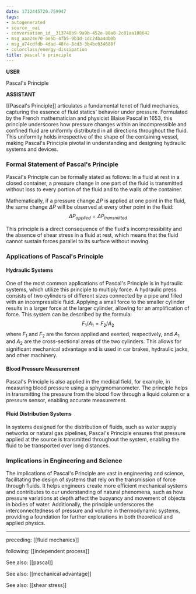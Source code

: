 ```yaml
---
date: 1712445720.759947
tags:
- autogenerated
- source__oai
- conversation_id__313748b9-9a9b-452e-80a8-2c81aa108642
- msg_aaa24e70-ae5b-4fb5-9b3d-1dc24ba4db0b
- msg_a74cdfdb-4dad-48fe-8cd3-3b4bc034688f
- colorclass/energy-dissipation
title: pascal's principle
---
```


**USER**

Pascal's Principle


**ASSISTANT**

[[Pascal's Principle]] articulates a fundamental tenet of fluid mechanics, capturing the essence of fluid statics' behavior under pressure. Formulated by the French mathematician and physicist Blaise Pascal in 1653, this principle underscores how pressure changes within an incompressible and confined fluid are uniformly distributed in all directions throughout the fluid. This uniformity holds irrespective of the shape of the containing vessel, making Pascal's Principle pivotal in understanding and designing hydraulic systems and devices.

### Formal Statement of Pascal's Principle
Pascal's Principle can be formally stated as follows: In a fluid at rest in a closed container, a pressure change in one part of the fluid is transmitted without loss to every portion of the fluid and to the walls of the container.

Mathematically, if a pressure change $\Delta P$ is applied at one point in the fluid, the same change $\Delta P$ will be observed at every other point in the fluid:
$$\Delta P_{applied} = \Delta P_{transmitted}$$

This principle is a direct consequence of the fluid's incompressibility and the absence of shear stress in a fluid at rest, which means that the fluid cannot sustain forces parallel to its surface without moving.

### Applications of Pascal's Principle

#### Hydraulic Systems
One of the most common applications of Pascal's Principle is in hydraulic systems, which utilize this principle to multiply force. A hydraulic press consists of two cylinders of different sizes connected by a pipe and filled with an incompressible fluid. Applying a small force to the smaller cylinder results in a larger force at the larger cylinder, allowing for an amplification of force. This system can be described by the formula:
$$F_1/A_1 = F_2/A_2$$
where $F_1$ and $F_2$ are the forces applied and exerted, respectively, and $A_1$ and $A_2$ are the cross-sectional areas of the two cylinders. This allows for significant mechanical advantage and is used in car brakes, hydraulic jacks, and other machinery.

#### Blood Pressure Measurement
Pascal's Principle is also applied in the medical field, for example, in measuring blood pressure using a sphygmomanometer. The principle helps in transmitting the pressure from the blood flow through a liquid column or a pressure sensor, enabling accurate measurement.

#### Fluid Distribution Systems
In systems designed for the distribution of fluids, such as water supply networks or natural gas pipelines, Pascal's Principle ensures that pressure applied at the source is transmitted throughout the system, enabling the fluid to be transported over long distances.

### Implications in Engineering and Science

The implications of Pascal's Principle are vast in engineering and science, facilitating the design of systems that rely on the transmission of force through fluids. It helps engineers create more efficient mechanical systems and contributes to our understanding of natural phenomena, such as how pressure variations at depth affect the buoyancy and movement of objects in bodies of water. Additionally, the principle underscores the interconnectedness of pressure and volume in thermodynamic systems, providing a foundation for further explorations in both theoretical and applied physics.


---

preceding: [[fluid mechanics]]  


following: [[independent process]]

See also: [[pascal]]


See also: [[mechanical advantage]]


See also: [[shear stress]]